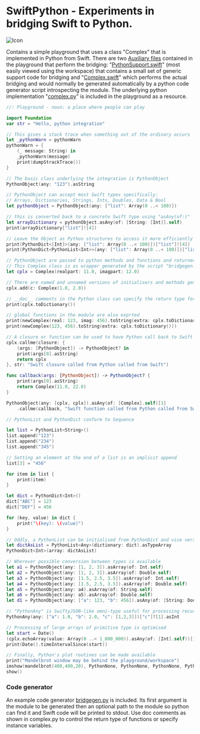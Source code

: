 # SwiftPython - Experiments in bridging Swift to Python.

![Icon](http://johnholdsworth.com/swift_python.png)

Contains a simple playground that uses a class "Complex" that is implemented in Python
from Swift. There are two [Auxiliary files](http://help.apple.com/xcode/mac/8.0/#/devfa5bea3af)
contained in the playground that perform the bridging:
"[PythonSupport.swift](SwiftPython.playground/Sources/PythonSupport.swift)" (most easily
viewed using the workspace) that contains a small set of generic support code for bridging and
"[Complex.swift](SwiftPython.playground/Sources/Complex.swift)" which performs the actual
bridging and would normally  be generated automatically by a python code generator script introspecting the
module. The underlying python implementation "[complex.py](SwiftPython.playground/Resources/complex.py)"
is included in the playground as a resource.

```Swift
//: Playground - noun: a place where people can play

import Foundation
var str = "Hello, python integration"

// This gives a stack trace when something out of the ordinary occurs
let _pythonWarn = pythonWarn
pythonWarn = {
    (_ message: String) in
    _pythonWarn(message)
    print(dumpStrackTrace())
}

// The basic class underlying the integration is PythonObject
PythonObject(any: "123").asString

// PythonObject can accept most Swift types specifically:
// Arrays, Dictionaries, Strings, Ints, Doubles, Data & Bool
let pythonObject = PythonObject(any: ["list": Array(0 ..< 100)])

// this is converted back to a concrete Swift type using "asAny(of:)"
let arrayDictionary = pythonObject.asAny(of: [String: [Int]].self)
print(arrayDictionary["list"]![4])

// Leave the Object as Python structures to access it more efficiently
print(PythonDict<[Int]>(any: ["list": Array(0 ..< 100)])["list"]![4])
print(PythonDict<PythonList<Int>>(any: ["list": Array(0 ..< 100)])["list"]![4])

// PythonObject are passed to python methods and functions and returned.
// This Complex class is as wrapper generated by the script "bridgegen.py"
let cplx = Complex(realpart: 11.0, imagpart: 12.0)

// There are named and unnamed versions of initialisers and methods generated
cplx.add(c: Complex(1.0, 2.0))

// __doc__ comments in the Python class can specify the return type for "asAny"
print(cplx.toDictionary())

// global functions in the module are also exprted
print(newComplex(real: 123, imag: 456).toString(extra: cplx.toDictionary()))
print(newComplex(123, 456).toString(extra: cplx.toDictionary()))

// A closure or function can be used to have Python call back to Swift
cplx.callme(closure: {
    (args: [PythonObject]) -> PythonObject? in
    print(args[0].asString)
    return cplx
}, str: "Swift closure called from Python called from Swift")

func callback(args: [PythonObject]) -> PythonObject? {
    print(args[0].asString)
    return Complex(11.0, 22.0)
}

PythonObject(any: [cplx, cplx]).asAny(of: [Complex].self)[1]
    .callme(callback, "Swift function called from Python called from Swift")

// PythonList and PythonDict conform to Sequence

let list = PythonList<String>()
list.append("123")
list.append("234")
list.append("345")

// Setting an element at the end of a list is an implicit append
list[3] = "456"

for item in list {
    print(item)
}

let dict = PythonDict<Int>()
dict["ABC"] = 123
dict["DEF"] = 456

for (key, value) in dict {
    print("\(key): \(value)")
}

// Oddly, a PythonList can be initialised from PythonDict and vice versa
let dictAsList = PythonList<Any>(dictionary: dict).asTypeArray
PythonDict<Int>(array: dictAsList)

// Wherever possible conversion between types is available
let a1 = PythonObject(any: [1, 2, 3]).asArray(of: Int.self)
let a2 = PythonObject(any: [1, 2, 3]).asArray(of: Double.self)
let a3 = PythonObject(any: [1.5, 2.5, 3.5]).asArray(of: Int.self)
let a4 = PythonObject(any: [1.5, 2.5, 3.5]).asArray(of: Double.self)
let a5 = PythonObject(any: a4).asArray(of: String.self)
let a6 = PythonObject(any: a5).asArray(of: Double.self)
let d1 = PythonObject(any: ["a": 123, "b": 456]).asAny(of: [String: Double].self)

// "PythonAny" is SwiftyJSON-like omni-type useful for processing recursive data
PythonAny(any: ["a": 1.0, "b": 2.0, "c": [1,2,3]])["c"]?[1].asInt

// Processing of large arrays of primitive type is optimised
let start = Date()
(cplx.echoArray(value: Array(0 ..< 1_000_000)).asAny(of: [Int].self))[1000]
print(Date().timeIntervalSince(start))

// Finally, Python's plot routines can be made available
print("Mandelbrot window may be behind the playground/workspace")
imshow(mandelbrot(400,400,20), PythonNone, PythonNone, PythonNone, PythonNone, PythonNone, PythonNone, PythonNone, PythonNone, PythonNone, PythonNone, 1, 4, PythonNone, PythonNone, PythonNone, PythonNone)
show()
```

### Code generator

An example code generator [bridgegen.py](bridgegen.py) is included. Its first argument
is the module to be generated then an optional path to the module so python can find it and
Swift code will be printed to stdout. Use doc comments as shown in complex.py to control
the return type of functions or specify instance variables.
